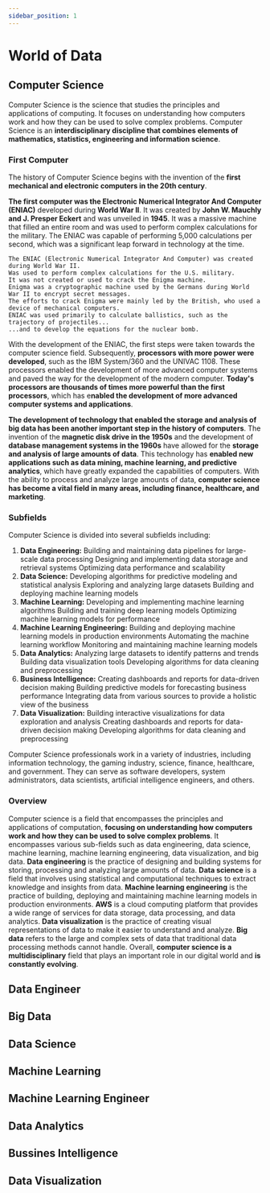 ```yaml
---
sidebar_position: 1
---
```


# World of Data

## Computer Science

Computer Science is the science that studies the principles and applications of computing. It focuses on understanding how computers work and how they can be used to solve complex problems. Computer Science is an **interdisciplinary discipline that combines elements of mathematics, statistics, engineering and information science**.

### First Computer

The history of Computer Science begins with the invention of the **first mechanical and electronic computers in the 20th century**. 

**The first computer was the Electronic Numerical Integrator And Computer (ENIAC)** developed during **World War II**. It was created by **John W. Mauchly and J. Presper Eckert** and was unveiled in **1945**. It was a massive machine that filled an entire room and was used to perform complex calculations for the military. The ENIAC was capable of performing 5,000 calculations per second, which was a significant leap forward in technology at the time.

```text title="Curiosity about ENIAC"
The ENIAC (Electronic Numerical Integrator And Computer) was created during World War II.
Was used to perform complex calculations for the U.S. military. 
It was not created or used to crack the Enigma machine. 
Enigma was a cryptographic machine used by the Germans during World War II to encrypt secret messages. 
The efforts to crack Enigma were mainly led by the British, who used a device of mechanical computers. 
ENIAC was used primarily to calculate ballistics, such as the trajectory of projectiles...
...and to develop the equations for the nuclear bomb.
```

With the development of the ENIAC, the first steps were taken towards the computer science field. Subsequently, **processors with more power were developed**, such as the IBM System/360 and the UNIVAC 1108. These processors enabled the development of more advanced computer systems and paved the way for the development of the modern computer. **Today's processors are thousands of times more powerful than the first processors**, which has e**nabled the development of more advanced computer systems and applications**.

**The development of technology that enabled the storage and analysis of big data has been another important step in the history of computers**. The invention of the **magnetic disk drive in the 1950s** and the development of **database management systems in the 1960s** have allowed for the **storage and analysis of large amounts of data**. This technology has **enabled new applications such as data mining, machine learning, and predictive analytics**, which have greatly expanded the capabilities of computers. With the ability to process and analyze large amounts of data, **computer science has become a vital field in many areas, including finance, healthcare, and marketing**.

### Subfields

Computer Science is divided into several subfields including:

1. **Data Engineering:**
	Building and maintaining data pipelines for large-scale data processing
	Designing and implementing data storage and retrieval systems
	Optimizing data performance and scalability
2. **Data Science:**
	Developing algorithms for predictive modeling and statistical analysis
	Exploring and analyzing large datasets
	Building and deploying machine learning models
3. **Machine Learning:**
	Developing and implementing machine learning algorithms
	Building and training deep learning models
	Optimizing machine learning models for performance
4. **Machine Learning Engineering:**
	Building and deploying machine learning models in production environments
	Automating the machine learning workflow
	Monitoring and maintaining machine learning models
5. **Data Analytics:**
	Analyzing large datasets to identify patterns and trends
	Building data visualization tools
	Developing algorithms for data cleaning and preprocessing
6. **Business Intelligence:**
	Creating dashboards and reports for data-driven decision making
	Building predictive models for forecasting business performance
	Integrating data from various sources to provide a holistic view of the business
7. **Data Visualization:**
	Building interactive visualizations for data exploration and analysis
	Creating dashboards and reports for data-driven decision making
	Developing algorithms for data cleaning and preprocessing

Computer Science professionals work in a variety of industries, including information technology, the gaming industry, science, finance, healthcare, and government. They can serve as software developers, system administrators, data scientists, artificial intelligence engineers, and others.

### Overview

Computer science is a field that encompasses the principles and applications of computation, **focusing on understanding how computers work and how they can be used to solve complex problems**. It encompasses various sub-fields such as data engineering, data science, machine learning, machine learning engineering, data visualization, and big data. 
**Data engineering** is the practice of designing and building systems for storing, processing and analyzing large amounts of data. **Data science** is a field that involves using statistical and computational techniques to extract knowledge and insights from data. **Machine learning engineering** is the practice of building, deploying and maintaining machine learning models in production environments. **AWS** is a cloud computing platform that provides a wide range of services for data storage, data processing, and data analytics. **Data visualization** is the practice of creating visual representations of data to make it easier to understand and analyze. **Big data** refers to the large and complex sets of data that traditional data processing methods cannot handle. Overall, **computer science is a multidisciplinary** field that plays an important role in our digital world and **is constantly evolving**.

## Data Engineer

## Big Data

## Data Science

## Machine Learning

## Machine Learning Engineer

## Data Analytics

## Bussines Intelligence

## Data Visualization